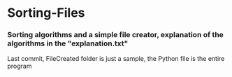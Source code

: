 # Sorting-Files

### Sorting algorithms and a simple file creator, explanation of the algorithms in the "explanation.txt"

<p> Last commit, FileCreated folder is just a sample, the Python file is the entire program </p>

